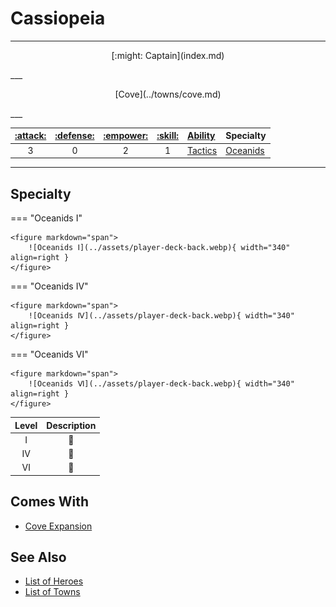 # Cassiopeia

___
<p style="text-align: center;" markdown>[:might: Captain](index.md)</p>
___
<p style="text-align: center;" markdown>[Cove](../towns/cove.md)</p>
___

| [:attack:](../statistics/attack.md) | [:defense:](../statistics/defense.md) | [:empower:](../statistics/power.md) | [:skill:](../statistics/knowledge.md) | [Ability](../abilities/index.md) | Specialty |
| :---: | :---: | :---: | :---: | :--- | :--- |
| 3 | 0 | 2 | 1 | [Tactics](../abilities/tactics.md) | [Oceanids](#specialty) |

___


## Specialty

=== "Oceanids Ⅰ"

    <figure markdown="span">
        ![Oceanids Ⅰ](../assets/player-deck-back.webp){ width="340" align=right }
    </figure>

=== "Oceanids Ⅳ"

    <figure markdown="span">
        ![Oceanids Ⅳ](../assets/player-deck-back.webp){ width="340" align=right }
    </figure>

=== "Oceanids Ⅵ"

    <figure markdown="span">
        ![Oceanids Ⅵ](../assets/player-deck-back.webp){ width="340" align=right }
    </figure>


| Level | Description |
| :---: | :---: |
| Ⅰ | 🚧 |
| Ⅳ | 🚧 |
| Ⅵ | 🚧 |


## Comes With

- [Cove Expansion](../content.md)


## See Also

- [List of Heroes](index.md)
- [List of Towns](../towns/index.md)
